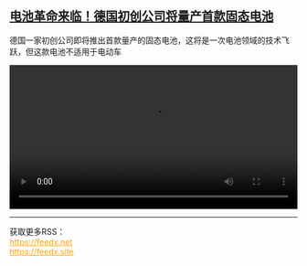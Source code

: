 <!--1732031225000-->
[电池革命来临！德国初创公司将量产首款固态电池](https://www.dw.com/zh/%E7%94%B5%E6%B1%A0%E9%9D%A9%E5%91%BD%E6%9D%A5%E4%B8%B4%EF%BC%81%E5%BE%B7%E5%9B%BD%E5%88%9D%E5%88%9B%E5%85%AC%E5%8F%B8%E5%B0%86%E9%87%8F%E4%BA%A7%E9%A6%96%E6%AC%BE%E5%9B%BA%E6%80%81%E7%94%B5%E6%B1%A0/a-70781839)
------

<p>德国一家初创公司即将推出首款量产的固态电池，这将是一次电池领域的技术飞跃，但这款电池不适用于电动车</small></p><video src="https://tvdownloaddw-a.akamaihd.net/vps/webvideos/CHI/2024/DWVG/DWVGCHI241114_solidstate-CMs-FB_01ICW_AVC_480x270.mp4" controls style="width:100%"></video><br><hr><div>获取更多RSS：<br><a href="https://feedx.net" style="color:orange" target="_blank">https://feedx.net</a> <br><a href="https://feedx.site" style="color:orange" target="_blank">https://feedx.site</a><br></div>
